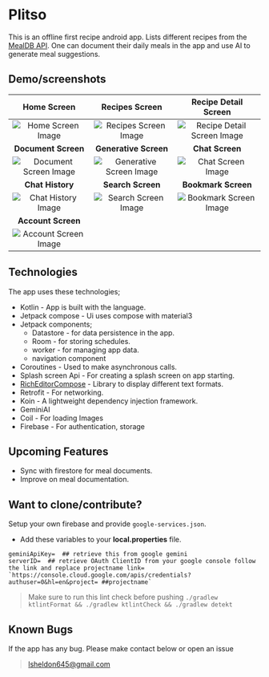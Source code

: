 # Plitso
This is an offline first recipe android app. Lists different recipes from the [MealDB API](https://www.themealdb.com/api.php). One can document their
daily meals in the app and use AI to generate meal suggestions.

## Demo/screenshots
| **Home Screen**            | **Recipes Screen**           | **Recipe Detail Screen**       |
|:--------------------------:|:----------------------------:|:------------------------------:|
| ![Home Screen Image](https://github.com/user-attachments/assets/7d65f31e-9090-4179-b5db-8f5103c7a742) | ![Recipes Screen Image](https://github.com/user-attachments/assets/e6935e24-6cf6-42bf-8469-f42b1a754f39) | ![Recipe Detail Screen Image](https://github.com/user-attachments/assets/382ca8d7-1fae-4f92-9a8f-c6c7e1f08074) |
| **Document Screen**        | **Generative Screen**        | **Chat Screen**                |
| ![Document Screen Image](https://github.com/user-attachments/assets/0644bf62-2938-4136-9169-4a0f80a520f7) | ![Generative Screen Image](https://github.com/user-attachments/assets/c4e8db80-53bd-464f-a41a-1e4b6dc4a6d7) | ![Chat Screen Image](https://github.com/user-attachments/assets/8f8353d3-8b44-4c8d-9f1c-a623dfffaead) |
| **Chat History**           | **Search Screen**            | **Bookmark Screen**            |
| ![Chat History Image](https://github.com/user-attachments/assets/9853d1cf-784d-455a-b818-536bee4004fa) | ![Search Screen Image](https://github.com/user-attachments/assets/32f5a3b5-a536-4aeb-8254-2e550930ec14) | ![Bookmark Screen Image](https://github.com/user-attachments/assets/e0028bb9-4238-4e7c-9d64-4ea51d1c011e) |
| **Account Screen**         |
| ![Account Screen Image](https://github.com/user-attachments/assets/690801f7-a1c7-437b-9799-d91ecbda0bbe) |

## Technologies

The app uses these technologies;

- Kotlin - App is built with the language.
- Jetpack compose - Ui uses compose with material3
- Jetpack components;
    - Datastore - for data persistence in the app.
    - Room - for storing schedules.
    - worker - for managing app data.
    - navigation component
- Coroutines - Used to make asynchronous calls.
- Splash screen Api - For creating a splash screen on app starting.
- [RichEditorCompose](https://mohamedrejeb.github.io/compose-rich-editor/) - Library to display different text formats.
- Retrofit - For networking.
- Koin - A lightweight dependency injection framework.
- GeminiAI
- Coil - For loading Images
- Firebase - For authentication, storage

## Upcoming Features
- Sync with firestore for meal documents.
- Improve on meal documentation.

## Want to clone/contribute?
Setup your own firebase and provide `google-services.json`.
- Add these variables to your **local.properties** file.
```
geminiApiKey=  ## retrieve this from google gemini
serverID=  ## retrieve OAuth ClientID from your google console follow the link and replace projectname link= `https://console.cloud.google.com/apis/credentials?authuser=0&hl=en&project= ##projectname`
```

> Make sure to run this lint check before pushing
 `./gradlew ktlintFormat && ./gradlew ktlintCheck && ./gradlew detekt`

## Known Bugs


If the app has any bug. Please make contact below or open an issue
> lsheldon645@gmail.com
